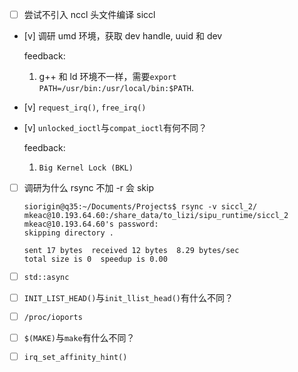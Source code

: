 * [ ] 尝试不引入 nccl 头文件编译 siccl

* [v] 调研 umd 环境，获取 dev handle, uuid 和 dev

    feedback:

    1. g++ 和 ld 环境不一样，需要`export PATH=/usr/bin:/usr/local/bin:$PATH`.

* [v] `request_irq()`, `free_irq()`

* [v] `unlocked_ioctl`与`compat_ioctl`有何不同？

    feedback:

    1. `Big Kernel Lock (BKL)`

* [ ] 调研为什么 rsync 不加 -r 会 skip

    ```
    siorigin@q35:~/Documents/Projects$ rsync -v siccl_2/ mkeac@10.193.64.60:/share_data/to_lizi/sipu_runtime/siccl_2
    mkeac@10.193.64.60's password: 
    skipping directory .

    sent 17 bytes  received 12 bytes  8.29 bytes/sec
    total size is 0  speedup is 0.00
    ```
* [ ] `std::async`

* [ ] `INIT_LIST_HEAD()`与`init_llist_head()`有什么不同？

* [ ] `/proc/ioports`

* [ ] `$(MAKE)`与`make`有什么不同？

* [ ] `irq_set_affinity_hint()`